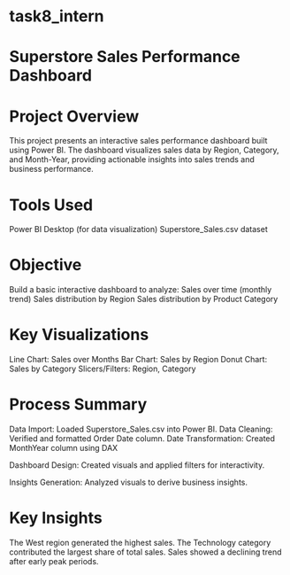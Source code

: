 # task8_intern
# Superstore Sales Performance Dashboard
# Project Overview

This project presents an interactive sales performance dashboard built using Power BI. The dashboard visualizes sales data by Region, Category, and Month-Year, providing actionable insights into sales trends and business performance.

# Tools Used

Power BI Desktop (for data visualization)
Superstore_Sales.csv dataset

# Objective

Build a basic interactive dashboard to analyze:
Sales over time (monthly trend)
Sales distribution by Region
Sales distribution by Product Category

# Key Visualizations

Line Chart: Sales over Months
Bar Chart: Sales by Region
Donut Chart: Sales by Category
Slicers/Filters: Region, Category

# Process Summary

Data Import: Loaded Superstore_Sales.csv into Power BI.
Data Cleaning: Verified and formatted Order Date column.
Date Transformation: Created MonthYear column using DAX

Dashboard Design: Created visuals and applied filters for interactivity.

Insights Generation: Analyzed visuals to derive business insights.

# Key Insights

The West region generated the highest sales.
The Technology category contributed the largest share of total sales.
Sales showed a declining trend after early peak periods.

